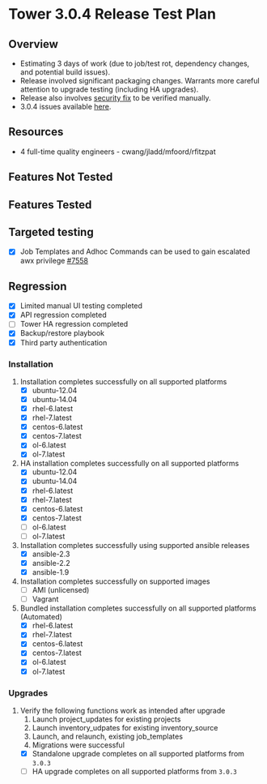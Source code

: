 # Tower 3.0.4 Release Test Plan

## Overview

* Estimating 3 days of work (due to job/test rot, dependency changes, and potential build issues).
* Release involved significant packaging changes. Warrants more careful attention to upgrade testing (including HA upgrades).
* Release also involves [security fix](https://github.com/ansible/ansible-tower/issues/7558) to be verified manually.
* 3.0.4 issues available [here](https://github.com/ansible/ansible-tower/issues?q=is%3Aopen+is%3Aissue+milestone%3Arelease_3.0.4).

## Resources
* 4 full-time quality engineers - cwang/jladd/mfoord/rfitzpat

## Features Not Tested

## Features Tested

## Targeted testing

* [x] Job Templates and Adhoc Commands can be used to gain escalated awx privilege [#7558](https://github.com/ansible/ansible-tower/issues/7558)

## Regression
* [x] Limited manual UI testing completed
* [x] API regression completed
* [ ] Tower HA regression completed
* [x] Backup/restore playbook
* [x] Third party authentication

### Installation
1. Installation completes successfully on all supported platforms
    * [x] ubuntu-12.04
    * [x] ubuntu-14.04
    * [x] rhel-6.latest
    * [x] rhel-7.latest
    * [x] centos-6.latest
    * [x] centos-7.latest
    * [x] ol-6.latest
    * [x] ol-7.latest
1. HA installation completes successfully on all supported platforms
    * [x] ubuntu-12.04
    * [x] ubuntu-14.04
    * [x] rhel-6.latest
    * [x] rhel-7.latest
    * [x] centos-6.latest
    * [x] centos-7.latest
    * [ ] ol-6.latest
    * [ ] ol-7.latest
1. Installation completes successfully using supported ansible releases
    * [x] ansible-2.3
    * [x] ansible-2.2
    * [x] ansible-1.9
1. Installation completes successfully on supported images
    * [ ] AMI (unlicensed)
    * [ ] Vagrant
1. Bundled installation completes successfully on all supported platforms (Automated)
    * [x] rhel-6.latest
    * [x] rhel-7.latest
    * [x] centos-6.latest
    * [x] centos-7.latest
    * [x] ol-6.latest
    * [x] ol-7.latest

### Upgrades
1. Verify the following functions work as intended after upgrade
    1. Launch project_updates for existing projects
    1. Launch inventory_udpates for existing inventory_source
    1. Launch, and relaunch, existing job_templates
    1. Migrations were successful
    * [x] Standalone upgrade completes on all supported platforms from `3.0.3`
    * [ ] HA upgrade completes on all supported platforms from `3.0.3`

